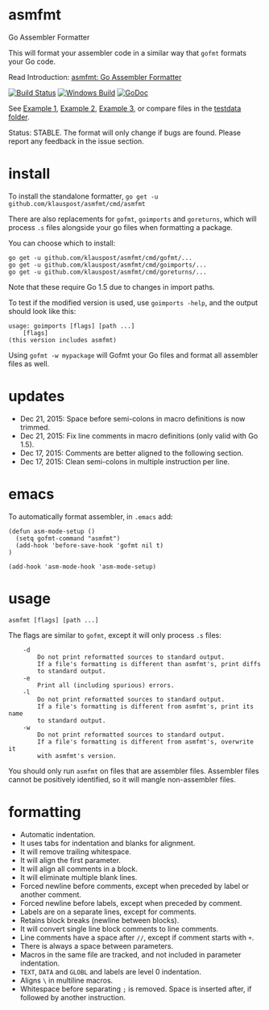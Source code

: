 # asmfmt
Go Assembler Formatter

This will format your assembler code in a similar way that `gofmt` formats your Go code.

Read Introduction: [asmfmt: Go Assembler Formatter](https://blog.klauspost.com/asmfmt-assembler-formatter/)

[![Build Status](https://travis-ci.org/klauspost/asmfmt.svg?branch=master)](https://travis-ci.org/klauspost/asmfmt)
[![Windows Build](https://ci.appveyor.com/api/projects/status/s729ayhkqkjf0ye6/branch/master?svg=true)](https://ci.appveyor.com/project/klauspost/asmfmt/branch/master)
[![GoDoc][1]][2]

[1]: https://godoc.org/github.com/klauspost/asmfmt?status.svg
[2]: https://godoc.org/github.com/klauspost/asmfmt

See [Example 1](https://files.klauspost.com/diff.html), [Example 2](https://files.klauspost.com/diff2.html), [Example 3](https://files.klauspost.com/diff3.html), or compare files in the [testdata folder](https://github.com/klauspost/asmfmt/tree/master/testdata).

Status: STABLE. The format will only change if bugs are found. Please report any feedback in the issue section.

# install

To install the standalone formatter,
`go get -u github.com/klauspost/asmfmt/cmd/asmfmt`

There are also replacements for `gofmt`, `goimports` and `goreturns`, which will process `.s` files alongside your go files when formatting a package.

You can choose which to install:
```
go get -u github.com/klauspost/asmfmt/cmd/gofmt/...
go get -u github.com/klauspost/asmfmt/cmd/goimports/...
go get -u github.com/klauspost/asmfmt/cmd/goreturns/...
```

Note that these require Go 1.5 due to changes in import paths.

To test if the modified version is used, use `goimports -help`, and the output should look like this:

```
usage: goimports [flags] [path ...]
    [flags]
(this version includes asmfmt)
```

Using `gofmt -w mypackage` will Gofmt your Go files and format all assembler files as well.

# updates

* Dec 21, 2015: Space before semi-colons in macro definitions is now trimmed.
* Dec 21, 2015: Fix line comments in macro definitions (only valid with Go 1.5).
* Dec 17, 2015: Comments are better aligned to the following section.
* Dec 17, 2015: Clean semi-colons in multiple instruction per line.

# emacs

To automatically format assembler, in `.emacs` add:

```
(defun asm-mode-setup ()
  (setq gofmt-command "asmfmt")
  (add-hook 'before-save-hook 'gofmt nil t)
)

(add-hook 'asm-mode-hook 'asm-mode-setup)
```

# usage

`asmfmt [flags] [path ...]`

The flags are similar to `gofmt`, except it will only process `.s` files:
```
	-d
		Do not print reformatted sources to standard output.
		If a file's formatting is different than asmfmt's, print diffs
		to standard output.
	-e
		Print all (including spurious) errors.
	-l
		Do not print reformatted sources to standard output.
		If a file's formatting is different from asmfmt's, print its name
		to standard output.
	-w
		Do not print reformatted sources to standard output.
		If a file's formatting is different from asmfmt's, overwrite it
		with asmfmt's version.
```
You should only run `asmfmt` on files that are assembler files. Assembler files cannot be positively identified, so it will mangle non-assembler files.

# formatting

* Automatic indentation.
* It uses tabs for indentation and blanks for alignment.
* It will remove trailing whitespace.
* It will align the first parameter.
* It will align all comments in a block.
* It will eliminate multiple blank lines.
* Forced newline before comments, except when preceded by label or another comment.
* Forced newline before labels, except when preceded by comment.
* Labels are on a separate lines, except for comments.
* Retains block breaks (newline between blocks).
* It will convert single line block comments to line comments.
* Line comments have a space after `//`, except if comment starts with `+`.
* There is always a space between parameters.
* Macros in the same file are tracked, and not included in parameter indentation.
* `TEXT`, `DATA` and `GLOBL` and labels are level 0 indentation.
* Aligns `\` in multiline macros.
* Whitespace before separating `;` is removed. Space is inserted after, if followed by another instruction.

